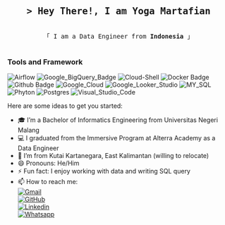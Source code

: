 <h2 align="center">
        <samp>&gt; Hey There!, I am Yoga Martafian</samp>
</h2>
<p align="center"> 
  <samp>
    <br>
    「 I am a Data Engineer from <b>Indonesia</b> 」
    <br>
    <br>
  </samp>
</p>

### Tools and Framework
![Airflow](https://img.shields.io/badge/Airflow-green?logo=apacheairflow&logoColor=white)
![Google_BigQuery_Badge](https://img.shields.io/badge/BigQuery-white?logo=googlebigquery)
![Cloud-Shell](https://img.shields.io/badge/Cloud-Shell-blue?logo=googlecloud)
![Docker Badge](https://img.shields.io/badge/Docker-2496ED?logo=docker&logoColor=fff&style=flat-square)
![Github Badge](https://img.shields.io/badge/Github-black?logo=github)
![Google_Cloud](https://img.shields.io/badge/Google%20Cloud-4285F4.svg?logo=Google-Cloud&logoColor=white)
![Google_Looker_Studio](https://img.shields.io/badge/Looker-4285F4.svg?logo=Looker&logoColor=white)
![MY_SQL](https://img.shields.io/badge/MySQL-4479A1.svg?logo=MySQL&logoColor=white)
![Phyton](https://img.shields.io/badge/Phyton-white?logo=python)
![Postgres](https://img.shields.io/badge/Postgres-blue?logo=postgresql&logoColor=white)
![Visual_Studio_Code](https://img.shields.io/badge/Visual%20Studio%20Code-007ACC.svg?logo=Visual-Studio-Code&logoColor=white)

Here are some ideas to get you started:

- 🎓 I’m a Bachelor of Informatics Engineering from Universitas Negeri Malang
- 💻 I graduated from the Immersive Program at Alterra Academy as a Data Engineer
- 🏫 I’m from Kutai Kartanegara, East Kalimantan (willing to relocate)
- 😄 Pronouns: He/Him
- ⚡ Fun fact: I enjoy working with data and writing SQL query
- 📫 How to reach me:
  <br>[![Gmail](https://img.shields.io/badge/Gmail-EA4335.svg?style=for-the-badge&logo=Gmail&logoColor=white)](mailto:yogamartafian@gmail.com)
  <br>[![GitHub](https://img.shields.io/badge/GitHub-181717.svg?style=for-the-badge&logo=GitHub&logoColor=white)](https://github.com/yogamartafian)
  <br>[![Linkedin](https://img.shields.io/badge/LinkedIn-0A66C2.svg?style=for-the-badge&logo=LinkedIn&logoColor=white)](https://www.linkedin.com/in/yogamartafian)
  <br>[![Whatsapp](https://img.shields.io/badge/WhatsApp-25D366.svg?style=for-the-badge&logo=WhatsApp&logoColor=white)](https://wa.me/6285195900903)

